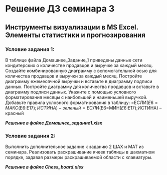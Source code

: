 ﻿# Решение ДЗ семинара 3
## Инструменты визуализации в MS Excel. Элементы статистики и прогнозирования

### Условие задания 1:

В таблице файла Домашнее_Задание_1 приведены данные сети кондитерских о количестве продавцов и выручке за каждый месяц.
Создайте комбинированную диаграмму с вспомогательной осью для количества продавцов и выручки за каждый месяц.
Постройте диаграмму ежемесячной выручки и вставьте в диаграмму подписи данных.
Постройте диаграмму для количества продавцов и вставьте в диаграмму подписи данных.
Укажите с помощью условного форматирования месяцы с наибольшей и наименьшей выручкой.
Добавьте правила условного форматирования в таблицу:
=ЕСЛИ($E6=МАКС($E$6:$E$17);ИСТИНА) - зеленый
=ЕСЛИ($E6=МИН($E$6:$E$17);ИСТИНА) – красный

___Решение в файле Домашнее_задание1.xlsx___

### Условие задания 2:

Выполнить дополнительное задание к заданию 2 ШАХ и МАТ из семинара.
Реализовать раскрашивание ячеек таблицы в шахматном порядке, задавая размеры раскрашиваемой области с клавиатуры.

___Решение в файле Chess_board.xlsx___

